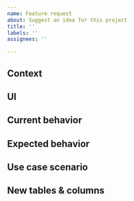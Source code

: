 ```yaml
---
name: Feature request
about: Suggest an idea for this project
title: ''
labels: ''
assignees: ''

---
```


## Context

## UI

## Current behavior

## Expected behavior

## Use case scenario
<!--
1. when the user clicks on the button, a modal opens and a form for entering text appears
2. the user enters text
-->

## New tables & columns

<!--
table name: examples
| Data Element | Data Type | Length | Constraints | Default | Index | Unique | New Value Column |
|--------------|-----------|--------|-------------|---------|-------|-------|------------------|
-->
